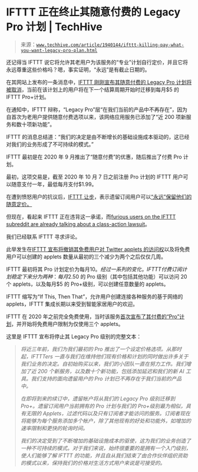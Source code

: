 <!--yml

category: 未分类

date: 2024-05-27 15:14:54

-->

# IFTTT 正在终止其随意付费的 Legacy Pro 计划 | TechHive

> 来源：[`www.techhive.com/article/1940144/ifttt-killing-pay-what-you-want-legacy-pro-plan.html`](https://www.techhive.com/article/1940144/ifttt-killing-pay-what-you-want-legacy-pro-plan.html)

还记得当 IFTTT 说它将允许其老用户为该服务的“专业”计划自行定价，并且它将永远尊重这些价格吗？嗯，事实证明，“永远”是有截止日期的。

在其网站上发布的一条消息中，[IFTTT 刚刚宣布其随意付费的 Legacy Pro 计划将被取消](https://go.redirectingat.com/?id=111346X1569484&url=https://help.ifttt.com/hc/en-us/articles/16014462721435-Important-Update-to-the-Legacy-Pro-Plan&sref=https://www.techhive.com/article/1940144/ifttt-killing-pay-what-you-want-legacy-pro-plan.html&xcust=3-1-1940144-1-0-0)，当前在该计划上的用户将在下一个结算周期开始时迁移到每月$5 的 IFTTT Pro+计划。

在通知中，IFTTT 辩称，“Legacy Pro”层“在我们当前的产品中不再存在”，因为自首次为老用户提供随意付费选项以来，该网络应用服务已添加了“近 200 项新服务和数十项新功能”。

IFTTT 的消息总结道：“我们的决定是由不断增长的基础设施成本驱动的，这已经对我们的业务形成了不可持续的模式。”

IFTTT 最初是在 2020 年 9 月推出了“随意付费”的优惠，随后推出了付费 Pro 计划。

最初，这项交易是，截至 2020 年 10 月 7 日之前注册 Pro 计划的 IFTTT 用户可以随意支付一年，最低每月支付$1.99。

在遭到愤怒用户的抗议后，[IFTTT 让步](https://www.techhive.com/article/578837/ifttt-extends-set-your-own-price-pledge-for-pro-plans-indefinitely.html)，表示遗留订阅用户可以[“永远”保留他们的随意定价。](https://go.redirectingat.com/?id=111346X1569484&url=https://imgur.com/a/ymFIF7M&sref=https://www.techhive.com/article/1940144/ifttt-killing-pay-what-you-want-legacy-pro-plan.html&xcust=3-1-1940144-1-0-0)

但现在，看起来 IFTTT 正在违背这一承诺，而[furious users on the IFTTT subreddit are already talking about a class-action lawsuit](https://go.redirectingat.com/?id=111346X1569484&url=https://www.reddit.com/r/ifttt/comments/13xykfz/is_ifttt_really_killing_off_their_legacy_plan/&sref=https://www.techhive.com/article/1940144/ifttt-killing-pay-what-you-want-legacy-pro-plan.html&xcust=3-1-1940144-1-0-0)。

我们已经联系 IFTTT 寻求评论。

此举发生在[IFTTT 宣布将撤销其免费用户对 Twitter applets 的访问权](https://www.techhive.com/article/1921036/ifttt-to-pull-twitter-applets-for-free-users-add-more-restrictions.html)以及将免费用户可以创建的 applets 数量从最初的三个减少为两个之后仅仅几周。

IFTTT 最初将其 Pro 计划定价为每月$10。经过一系列的变化，IFTTT 付费订阅计划稳定下来分为两种：每月$2.50 的 Pro 级别（其中包括其他功能）可以访问 20 个 applets，以及每月$5 的 Pro+级别，可以创建任意数量的 applets。

IFTTT 缩写为“If This, Then That”，允许用户创建连接各种服务的基于网络的 applets，IFTTT 集成长期以来受到智能家居用户的欢迎。

IFTTT 在 2020 年之前完全免费使用，当时该服务[首次宣布了其付费的“Pro”计划](https://www.techhive.com/article/578821/ifttt-unveils-paid-pro-plan-puts-limits-on-free-users.html)，并开始将免费用户限制为仅使用三个 applets。

这里是 IFTTT 宣布将停止其 Legacy Pro 级别的完整文本：

> *将近三年前，我们为我们最初的 Pro 推出了一个设定价格选项。从那时起，IFTTTers 一直与我们在维持他们现有价格和计划的同时做出许多关于我们业务的决定。自初始购买以来，我们的小团队一直在努力工作。我们增加了近 200 个新服务，以及数十个新功能，包括添加延迟和我们的新 AI 工具。我们支持的面向遗留用户的 Pro 计划已不再存在于我们当前的产品中。*
> 
> *在即将到来的续订中，遗留帐户将从我们的 Legacy Pro 级别迁移到 Pro+。遗留订阅用户当前拥有的 Pro 计划与我们的 Pro+级别最为相似，具有无限的 Applets，过滤代码以及只有订阅者才能访问的服务。订阅者现在将能够为每个服务添加多个帐户，除了其他现有的好处和功能外，如增加的速率限制和更快的轮询时间。*
> 
> *我们的决定受到了不断增加的基础设施成本的驱使，这为我们的业务创造了一种不可持续的模式。对于我们来说，始终很重要的是拥有一个入门级别，使人们能够了解 IFTTT 的功能，并且自从我们结束了由合作伙伴组织资助的模式以来，保持我们的价格对生活方式用户来说是可接受的。*
